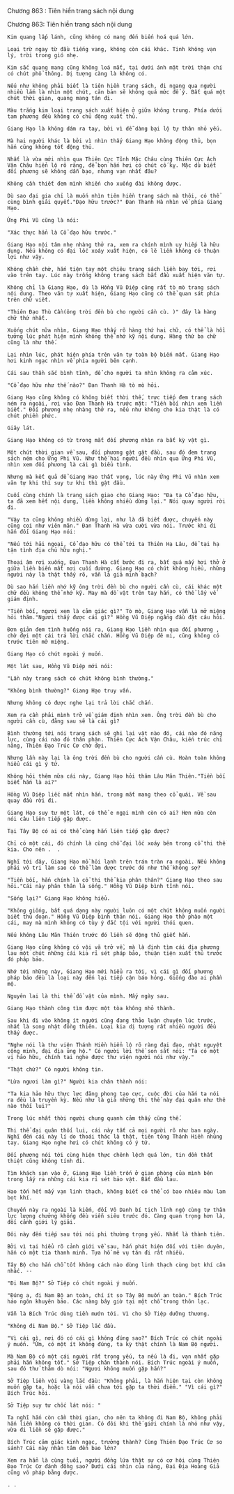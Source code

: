 




Chương 863 : Tiên hiền trang sách nội dung


Chương 863: Tiên hiền trang sách nội dung

	Kim quang lấp lánh, cũng không có mang đến biến hoá quá lớn.

	Loại trừ ngay từ đầu tiếng vang, không còn cái khác. Tinh không vạn lý, trời trong gió nhẹ.

	Kim sắc quang mang cũng không loá mắt, tại dưới ánh mặt trời thậm chí có chút phổ thông. Dị tượng càng là không có.

	Nếu như không phải biết là tiên hiền trang sách, đi ngang qua người nhiều lắm là nhìn một chút, căn bản sẽ không quá mức để ý. Bất quá một chút thời gian, quang mang tán đi.

	Màu trắng kim loại trang sách xuất hiện ở giữa không trung. Phía dưới tam phương đều không có chủ động xuất thủ.

	Giang Hạo là không dám ra tay, bởi vì dễ dàng bại lộ tự thân nhỏ yếu.

	Mà hai người khác là bởi vì nhìn thấy Giang Hạo không động thủ, bọn hắn cũng không tốt động thủ.

	Nhất là vừa mới nhìn qua Thiên Cực Tĩnh Mặc Châu cùng Thiên Cực Ách Vận Châu hiển lộ rõ ràng, để bọn hắn hơi có chút cố kỵ. Mặc dù biết đối phương sẽ không dẫn bạo, nhưng vạn nhất đâu?

	Không cần thiết đem mình khiến cho xuống đài không được.

	Dù sao đại gia chỉ là muốn nhìn tiên hiền trang sách mà thôi, có thể cùng bình giải quyết."Đạo hữu trước?" Đan Thanh Hà nhìn về phía Giang Hạo.

	Ứng Phi Vũ cũng là nói:

	"Xác thực hẳn là Cổ đạo hữu trước."

	Giang Hạo nội tâm nhẹ nhàng thở ra, xem ra chính mình uy hiếp là hữu dụng. Nếu không có đại lốc xoáy xuất hiện, có lẽ liền không có thuận lợi như vậy.

	Không chần chờ, hắn tiện tay một chiêu trang sách liền bay tới, rơi vào trên tay. Lúc này trống không trang sách bắt đầu xuất hiện văn tự.

	Không chỉ là Giang Hạo, dù là Hồng Vũ Diệp cũng rất tò mò trang sách nội dung. Theo văn tự xuất hiện, Giang Hạo cũng có thể quan sát phía trên chữ viết.

	"Thiên Đạo Thù Cần(ông trời đền bù cho người cần cù. )" đây là hàng chữ thứ nhất.

	Xuống chút nữa nhìn, Giang Hạo thấy rõ hàng thứ hai chữ, có thể là hồi tưởng lúc phát hiện mình không thể nhớ kỹ nội dung. Hàng thứ ba chữ cũng là như thế.

	Lại nhìn lúc, phát hiện phía trên văn tự toàn bộ biến mất. Giang Hạo hơi kinh ngạc nhìn về phía người bên cạnh.

	Cái sau thần sắc bình tĩnh, để cho người ta nhìn không ra cảm xúc.

	"Cổ đạo hữu như thế nào?" Đan Thanh Hà tò mò hỏi.

	Giang Hạo cũng không có không biết thời thế, trực tiếp đem trang sách ném ra ngoài, rơi vào Đan Thanh Hà trước mặt: "Tiền bối nhìn xem liền biết." Đối phương nhẹ nhàng thở ra, nếu như không cho kia thật là có chút phiền phức.

	Giây lát.

	Giang Hạo không có từ trong mắt đối phương nhìn ra bất kỳ vật gì.

	Một chút thời gian về sau, đối phương gật gật đầu, sau đó đem trang sách ném cho Ứng Phi Vũ. Như thế hai người đều nhìn qua Ứng Phi Vũ, nhìn xem đối phương là cái gì biểu tình.

	Nhưng mà kết quả để Giang Hạo thất vọng, lúc này Ứng Phi Vũ nhìn xem văn tự khi thì suy tư khi thì gật đầu.

	Cuối cùng chính là trang sách giao cho Giang Hạo: "Đa tạ Cổ đạo hữu, ta đã xem hết nội dung, liền không nhiều dừng lại." Nói quay người rời đi.

	"Vậy ta cũng không nhiều dừng lại, như là đã biết được, chuyến này cũng coi như viên mãn." Đan Thanh Hà vừa cười vừa nói. Trước khi đi hắn đối Giang Hạo nói:

	"Nếu tới hải ngoại, Cổ đạo hữu có thể tới ta Thiên Hạ Lâu, để tại hạ tận tình địa chủ hữu nghị."

	Thoại âm rơi xuống, Đan Thanh Hà cất bước đi ra, bất quá mấy hơi thở ở giữa liền biến mất nơi cuối đường. Giang Hạo có chút không hiểu, những người này là thật thấy rõ, vẫn là giả minh bạch?

	Dù sao hắn liền nhớ kỹ ông trời đền bù cho người cần cù, cái khác một chữ đều không thể nhớ kỹ. May mà đồ vật trên tay hắn, có thể lấy về giám định.

	"Tiền bối, ngươi xem là cảm giác gì?" Tò mò, Giang Hạo vẫn là mở miệng hỏi thăm."Ngươi thấy được cái gì?" Hồng Vũ Diệp ngẩng đầu đặt câu hỏi.

	Đơn giản đem tình huống nói ra, Giang Hạo liền nhìn qua đối phương , chờ đợi một cái trả lời chắc chắn. Hồng Vũ Diệp đê mi, cũng không có trước tiên mở miệng.

	Giang Hạo có chút ngoài ý muốn.

	Một lát sau, Hồng Vũ Diệp mới nói:

	"Lần này trang sách có chút không bình thường."

	"Không bình thường?" Giang Hạo truy vấn.

	Nhưng không có được nghe lại trả lời chắc chắn.

	Xem ra cần phải mình trở về giám định nhìn xem. Ông trời đền bù cho người cần cù, đằng sau sẽ là cái gì?

	Bình thường tới nói trang sách sẽ ghi lại vật nào đó, cái nào đó năng lực, cùng cái nào đó thân phận. Thiên Cực Ách Vận Châu, kiến trúc chi năng, Thiên Đạo Trúc Cơ chờ đợi.

	Nhưng lần này lại là ông trời đền bù cho người cần cù. Hoàn toàn không hiểu cái gì ý tứ.

	Không hỏi thêm nữa cái này, Giang Hạo hỏi thăm Lâu Mãn Thiên."Tiền bối biết hắn là ai?"

	Hồng Vũ Diệp liếc mắt nhìn hắn, trong mắt mang theo cổ quái. Về sau quay đầu rời đi.

	Giang Hạo suy tư một lát, có thể e ngại mình còn có ai? Hơn nữa còn nói câu liên tiếp gặp được.

	Tại Tây Bộ có ai có thể cùng hắn liên tiếp gặp được?

	Chỉ có một cái, đó chính là cùng chỗ đại lốc xoáy bên trong cỗ thi thể kia. Cho nên .  .

	Nghĩ tới đây, Giang Hạo mồ hôi lạnh trên trán tràn ra ngoài. Nếu không phải vô tri làm sao có thể làm được trước đó như thế không sợ?

	"Tiền bối, hắn chính là cỗ thi thể kia phân thân?" Giang Hạo theo sau hỏi."Cái này phân thân là sống." Hồng Vũ Diệp bình tĩnh nói.

	"Sống lại?" Giang Hạo không hiểu.

	"Không giống, bất quá dạng này người luôn có một chút không muốn người biết thủ đoạn." Hồng Vũ Diệp bình thản nói. Giang Hạo thở phào một cái, may mà mình không có tùy ý đắc tội với người thói quen.

	Nếu không Lâu Mãn Thiên trước đó liền sẽ động thủ giết hắn.

	Giang Hạo cũng không có vội vã trở về, mà là định tìm cái địa phương lau một chút những cái kia rỉ sét pháp bảo, thuận tiện xuất thủ trước đó pháp bảo.

	Nhớ tới những này, Giang Hạo mới hiểu ra tới, vì cái gì đối phương pháp bảo đều là loại này đến lại tiếp cận báo hỏng. Giống đào ai phần mộ.

	Nguyên lai là thi thể đồ vật của mình. Mấy ngày sau.

	Giang Hạo thành công tìm được một tòa không nhỏ thành.

	Sau khi đi vào không ít người cũng đang thảo luận chuyện lúc trước, nhất là song nhật đồng thiên. Loại kia dị tượng rất nhiều người đều thấy được.

	"Nghe nói là thư viện Thánh Hiền hiển lộ rõ ràng đại đạo, nhật nguyệt cộng minh, đại địa ủng hộ." Có người lời thề son sắt nói: "Ta có một vị hảo hữu, chính tai nghe được thư viện người nói như vậy."

	"Thật chứ?" Có người không tin.

	"Lừa ngươi làm gì?" Người kia chân thành nói:

	"Ta kia hảo hữu thực lực đăng phong tạo cực, cuộc đời của hắn ta nói ra đều là truyền kỳ. Nếu như là giả những thi thể này đại quân như thế nào thối lui?"

	Trong lúc nhất thời người chung quanh cảm thấy cũng thế.

	Thi thể đại quân thối lui, cái này tất cả mọi người rõ như ban ngày. Nghĩ đến cái này lí do thoái thác là thật, tiên tông Thánh Hiền nhúng tay. Giang Hạo nghe hơi có chút không có ý tứ.

	Đối phương nói tới cùng hiện thực chênh lệch quá lớn, tin đồn thất thiệt cũng không tính đi.

	Tìm khách sạn vào ở, Giang Hạo liền trốn ở gian phòng của mình bên trong lấy ra những cái kia rỉ sét bảo vật. Bắt đầu lau.

	Hao tốn hết mấy vạn linh thạch, không biết có thể có bao nhiêu màu lam bọt khí.

	Chuyến này ra ngoài là kiếm, đối Vô Danh bí tịch lĩnh ngộ cùng tự thân lực lượng chưởng khống đều viễn siêu trước đó. Càng quan trọng hơn là, đối cảnh giới lý giải.

	Đôi này đến tiếp sau tới nói phi thường trọng yếu. Nhất là thành tiên.

	Bởi vì tại hiểu rõ cảnh giới về sau, hắn phát hiện đối với tiên duyên, hắn có một tia thanh minh. Tựa hồ mê vụ tán đi rất nhiều.

	Tây Bộ cho hắn chỗ tốt không cách nào dùng linh thạch cùng bọt khí cân nhắc. --

	"Đi Nam Bộ?" Sở Tiệp có chút ngoài ý muốn.

	"Đúng a, đi Nam Bộ an toàn, chí ít so Tây Bộ muốn an toàn." Bích Trúc hảo ngôn khuyên bảo. Các nàng bây giờ tại một chỗ trong thôn lạc.

	Vẫn là Bích Trúc dùng tiền mướn tới. Vì cho Sở Tiệp dưỡng thương.

	"Không đi Nam Bộ." Sở Tiệp lắc đầu.

	"Vì cái gì, nơi đó có cái gì không đúng sao?" Bích Trúc có chút ngoài ý muốn. "Ừm, có một ít không đúng, ta kỳ thật chính là Nam Bộ người.

	Mà Nam Bộ có một cái người rất trọng yếu, ta nếu là đi, vạn nhất gặp phải hắn không tốt." Sở Tiệp chân thành nói. Bích Trúc ngoài ý muốn, sau đó thử thăm dò nói: "Ngươi không muốn gặp hắn?"

	Sở Tiệp liền vội vàng lắc đầu: "Không phải, là hắn hiện tại còn không muốn gặp ta, hoặc là nói vẫn chưa tới gặp ta thời điểm." "Vì cái gì?" Bích Trúc hỏi.

	Sở Tiệp suy tư chốc lát nói: "

	Ta nghĩ hắn còn cần thời gian, cho nên ta không đi Nam Bộ, không phải hắn liền không có thời gian. Có đôi khi thế giới chính là nhỏ như vậy, vừa đi liền sẽ gặp được."

	Bích Trúc cảm giác kinh ngạc, trưởng thành? Cùng Thiên Đạo Trúc Cơ so sánh? Cái này nhân tâm đến bao lớn?

	Xem ra hẳn là cùng tuổi, người đồng lứa thật sự có cơ hội cùng Thiên Đạo Trúc Cơ đánh đồng sao? Dưới cái nhìn của nàng, Đại Địa Hoàng Giả cũng vô pháp bằng được.

	. .




